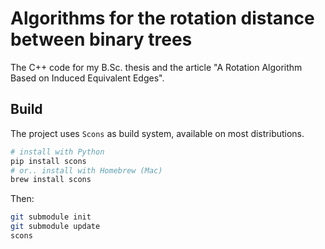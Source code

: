 # Algorithms for the rotation distance between binary trees

The C++ code for my B.Sc. thesis and the article "A Rotation Algorithm Based on Induced Equivalent Edges".

## Build

The project uses `Scons` as build system, available on most distributions.

```bash
# install with Python
pip install scons
# or.. install with Homebrew (Mac)
brew install scons
```

Then:

```bash
git submodule init
git submodule update
scons
```
